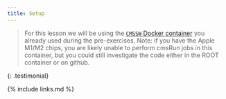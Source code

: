 ```yaml
---
title: Setup
---
```


> For this lesson we will be using the [`CMSSW` Docker container](https://cms-opendata-workshop.github.io/workshopwhepp-lesson-docker/03-docker-for-cms-opendata/index.html#download-the-docker-image-for-cmssw-open-data-and-start-a-container) you already used during the pre-exercises.  Note: if you have the Apple M1/M2 chips, you are likely unable to perform cmsRun jobs in this container, but you could still investigate the code either in the ROOT container or on github.
>
{: .testimonial}



{% include links.md %}
